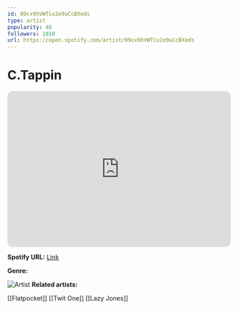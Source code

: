 ```yaml
---
id: 09cx9hVWTix2e9uCcBXeds
type: artist
popularity: 46
followers: 1010
url: https://open.spotify.com/artist/09cx9hVWTix2e9uCcBXeds
---
```

# C.Tappin

<iframe style="border-radius:12px" src="https://open.spotify.com/embed/artist/09cx9hVWTix2e9uCcBXeds" width="100%" height="352" frameBorder="0" allowfullscreen="" allow="autoplay; clipboard-write; encrypted-media; fullscreen; picture-in-picture" loading="lazy"></iframe>

**Spotify URL:** [Link](https://open.spotify.com/artist/09cx9hVWTix2e9uCcBXeds)

**Genre:** 

![Artist](https://i.scdn.co/image/ab6761610000e5eb0bb164068909bbf47d7f0511)
**Related artists:**

[[Flatpocket]]
[[Twit One]]
[[Lazy Jones]]
